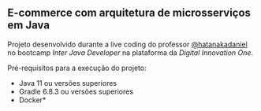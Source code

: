 ## E-commerce com arquitetura de microsserviços em Java

Projeto desenvolvido durante a live coding do professor [@hatanakadaniel](https://github.com/hatanakadaniel) no bootcamp _Inter Java Developer_ na plataforma da _Digital Innovation One_.

Pré-requisitos para a execução do projeto:

* Java 11 ou versões superiores
* Gradle 6.8.3 ou versões superiores
* Docker*
